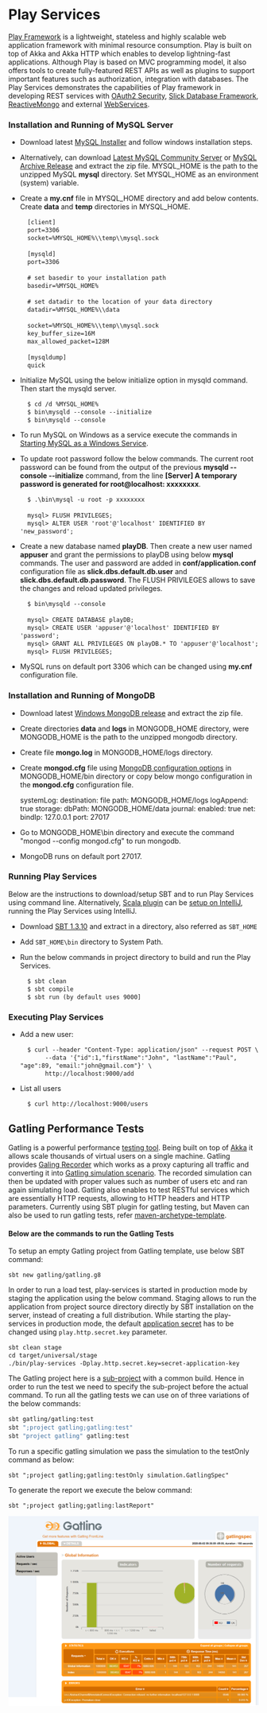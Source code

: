 # Play Services

[Play Framework](https://www.playframework.com/documentation/2.8.x/Home) is a lightweight, stateless and highly scalable web application framework with minimal resource consumption. Play is built on top of Akka and Akka HTTP which enables to develop lightning-fast applications. Although Play is based on MVC programming model, it also offers tools to create fully-featured REST APIs as well as plugins to support important features such as authorization, integration with databases. The Play Services demonstrates the capabilities of Play framework in developing REST services with [OAuth2 Security](https://github.com/nulab/play2-oauth2-provider), [Slick Database Framework](https://www.playframework.com/documentation/2.8.x/PlaySlick), [ReactiveMongo](http://reactivemongo.org/) and external [WebServices](https://www.playframework.com/documentation/2.8.x/ScalaWS).

### Installation and Running of MySQL Server

* Download latest [MySQL Installer](https://dev.mysql.com/downloads/installer/) and follow windows installation steps.
* Alternatively, can download [Latest MySQL Community Server](https://dev.mysql.com/downloads/mysql/) or [MySQL Archive Release](https://downloads.mysql.com/archives/community/) and extract the zip file. MYSQL_HOME is the path to the unzipped MySQL **mysql** directory. Set MYSQL_HOME as an environment (system) variable.
* Create a **my.cnf** file in MYSQL_HOME directory and add below contents. Create **data** and **temp** directories in MYSQL_HOME.

        [client]
        port=3306
        socket=%MYSQL_HOME%\\temp\\mysql.sock

        [mysqld]
        port=3306

        # set basedir to your installation path
        basedir=%MYSQL_HOME%

        # set datadir to the location of your data directory
        datadir=%MYSQL_HOME%\\data

        socket=%MYSQL_HOME%\\temp\\mysql.sock
        key_buffer_size=16M
        max_allowed_packet=128M

        [mysqldump]
        quick

* Initialize MySQL using the below initialize option in mysqld command. Then start the mysqld server.

        $ cd /d %MYSQL_HOME%
        $ bin\mysqld --console --initialize
        $ bin\mysqld --console

* To run MySQL on Windows as a service execute the commands in [Starting MySQL as a Windows Service](https://dev.mysql.com/doc/refman/8.0/en/windows-start-service.html).
* To update root password follow the below commands. The current root password can be found from the output of the previous **mysqld --console --initialize** command, from the line **[Server] A temporary password is generated for root@localhost: xxxxxxxx**.

        $ .\bin\mysql -u root -p xxxxxxxx

        mysql> FLUSH PRIVILEGES;
        mysql> ALTER USER 'root'@'localhost' IDENTIFIED BY 'new_password';

* Create a new database named **playDB**. Then create a new user named **appuser** and grant the permissions to playDB using below **mysql** commands. The user and password are added in **conf/application.conf** configuration file as **slick.dbs.default.db.user** and **slick.dbs.default.db.password**. The FLUSH PRIVILEGES allows to save the changes and reload updated privileges.


        $ bin\mysqld --console

        mysql> CREATE DATABASE playDB;
        mysql> CREATE USER 'appuser'@'localhost' IDENTIFIED BY 'password';
        mysql> GRANT ALL PRIVILEGES ON playDB.* TO 'appuser'@'localhost';
        mysql> FLUSH PRIVILEGES;

* MySQL runs on default port 3306 which can be changed using **my.cnf** configuration file.


### Installation and Running of MongoDB

* Download latest [Windows MongoDB release](https://www.mongodb.org/dl/win32/x86_64-2008plus-ssl) and extract the zip file.
* Create directories **data** and **logs** in MONGODB_HOME directory, were MONGODB_HOME is the path to the unzipped mongodb directory.
* Create file **mongo.log** in MONGODB_HOME/logs directory.
* Create **mongod.cfg** file using [MongoDB configuration options](https://docs.mongodb.com/v3.2/reference/configuration-options/) in MONGODB_HOME/bin directory or copy below mongo configuration in the **mongod.cfg** configuration file.


    systemLog:
       destination: file
       path: MONGODB_HOME/logs
       logAppend: true
    storage:
       dbPath: MONGODB_HOME/data
       journal:
          enabled: true
    net:
       bindIp: 127.0.0.1
       port: 27017

* Go to MONGODB_HOME\bin directory and execute the command "mongod --config mongod.cfg" to run mongodb.
* MongoDB runs on default port 27017.

### Running Play Services

Below are the instructions to download/setup SBT and to run Play Services using command line. Alternatively, [Scala plugin](https://plugins.jetbrains.com/plugin/1347-scala) can be [setup on IntelliJ](https://docs.scala-lang.org/getting-started/intellij-track/getting-started-with-scala-in-intellij.html), running the Play Services using IntelliJ.

* Download [SBT 1.3.10](https://piccolo.link/sbt-1.3.10.zip) and extract in a directory, also referred as `SBT_HOME`
* Add `SBT_HOME\bin` directory to System Path.
* Run the below commands in project directory to build and run the Play Services.


        $ sbt clean
        $ sbt compile
        $ sbt run (by default uses 9000]

### Executing Play Services

* Add a new user:


        $ curl --header "Content-Type: application/json" --request POST \
             --data '{"id":1,"firstName":"John", "lastName":"Paul", "age":89, "email:"john@gmail.com"}' \
             http://localhost:9000/add

* List all users


        $ curl http://localhost:9000/users

## Gatling Performance Tests

Gatling is a powerful performance [testing tool](https://automationrhapsody.com/performance-testing-with-gatling/). Being built on top of [Akka](https://emprovisetech.blogspot.com/2020/03/akka-evolution-of-multithreading.html) it allows scale thousands of virtual users on a single machine.
Gatling provides [Galing Recorder](https://gatling.io/open-source/) which works as a proxy capturing all traffic and converting it into [Gatling simulation scenario](https://automationrhapsody.com/performance-testing-with-gatling-record-and-playback/). The recorded simulation can then be updated with proper values such as number of users etc and ran again simulating load.
Gatling also enables to test RESTful services which are essentially HTTP requests, allowing to HTTP headers and HTTP parameters.
Currently using SBT plugin for gatling testing, but Maven can also be used to run gatling tests, refer [maven-archetype-template](https://github.com/gatling/gatling-highcharts-maven-archetype).
#### Below are the commands to run the Gatling Tests

To setup an empty Gatling project from Gatling template, use below SBT command:
```
sbt new gatling/gatling.g8
```
In order to run a load test, play-services is started in production mode by staging the application using the below command. 
Staging allows to run the application from project source directory directly by SBT installation on the server, instead of creating a full distribution.
While starting the play-services in production mode, the default [application secret](https://www.playframework.com/documentation/2.8.x/ApplicationSecret) has to be changed using `play.http.secret.key` parameter.
```
sbt clean stage
cd target/universal/stage
./bin/play-services -Dplay.http.secret.key=secret-application-key
```

The Gatling project here is a [sub-project](https://www.scala-sbt.org/1.x/docs/Multi-Project.html) with a common build.
Hence in order to run the test we need to specify the sub-project before the actual command. 
To run all the gatling tests we can use on of three variations of the below commands:
```bash
sbt gatling/gatling:test
sbt ";project gatling;gatling:test"
sbt "project gatling" gatling:test
```

To run a specific gatling simulation we pass the simulation to the testOnly command as below:
```
sbt ";project gatling;gatling:testOnly simulation.GatlingSpec"
```

To generate the report we execute the below command:
```
sbt ";project gatling;gatling:lastReport"
```


   ![Gatling Report](images/gatling-report.png)
